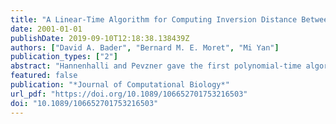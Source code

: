 ```yaml
---
title: "A Linear-Time Algorithm for Computing Inversion Distance Between Two Signed Permutations with an Experimental Study"
date: 2001-01-01
publishDate: 2019-09-10T12:18:38.138439Z
authors: ["David A. Bader", "Bernard M. E. Moret", "Mi Yan"]
publication_types: ["2"]
abstract: "Hannenhalli and Pevzner gave the first polynomial-time algorithm for computing the inversion distance between two signed permutations, as part of the larger task of determining the shortest sequence of inversions needed to transform one permutation into the other. Their algorithm (restricted to distance calculation) proceeds in two stages: in the first stage, the overlap graph induced by the permutation is decomposed into connected components, then in the second stage certain graph structures (hurdles and others) are identified. Berman and Hannenhalli avoided the explicit computation of the overlap graph and gavean O(na(n)) algorithm, based on a Union-Find structure, to find its connected components, where a is the inverse Ackerman function. Since for all practical purposes a(n) is a constant no larger than four, this algorithm has been the fastest practical algorithm to date. In this paper, we present a new linear-time algorithm for computing the connected components, which is more efficient than that of Berman and Hannenhalli in both theory and practice. Our algorithm uses only a stack and is very easy to implement. We give the results of computational experiments over a large range of permutation pairs produced through simulated evolution; our experiments show a speed-up by a factor of 2 to 5 in the computation of the connected components and by a factor of 1.3 to 2 in the overall distance computation."
featured: false
publication: "*Journal of Computational Biology*"
url_pdf: "https://doi.org/10.1089/106652701753216503"
doi: "10.1089/106652701753216503"
---
```


